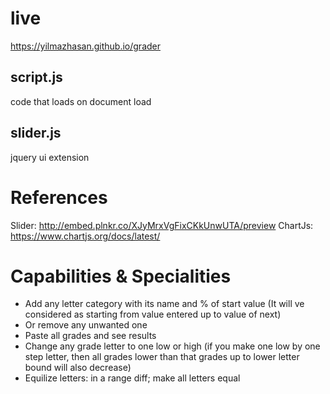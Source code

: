 # live
https://yilmazhasan.github.io/grader

script.js
---------------
code that loads on document load

slider.js
---------------
jquery ui extension


# References
Slider: http://embed.plnkr.co/XJyMrxVgFixCKkUnwUTA/preview
ChartJs: https://www.chartjs.org/docs/latest/


# Capabilities & Specialities
  - Add any letter category with its name and % of start value (It will ve considered as starting from value entered up to value of next)
  - Or remove any unwanted one
  - Paste all grades and see results
  - Change any grade letter to one low or high (if you make one low by one step letter, then all grades lower than that grades up to lower letter bound will also decrease)
  - Equilize letters: in a range diff; make all letters equal